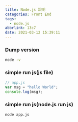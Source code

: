 ```yaml
---
title: Node.js 說明
categories: Front End
tags:
  - node.js
abbrlink: 13c7
date: 2021-03-12 15:39:11
---
```


### Dump version

``` bash
node -v
```

### simple run js(js file)
``` js
// app.js
var msg = "hello World";
console.log(msg);
```

### simple run js(node.js run js)
``` bash
node app.js
```


